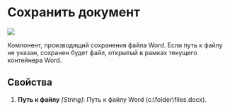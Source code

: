 # Сохранить документ

![](<../../../.gitbook/assets/image (217).png>)

Компонент, производящий сохранения файла Word. Если путь к файлу не указан, сохранен будет файл, открытый в рамках текущего контейнера Word. 

## Свойства

1. **Путь к файлу** *[String]*: Путь к файлу Word (c:\folder\files.docx).
